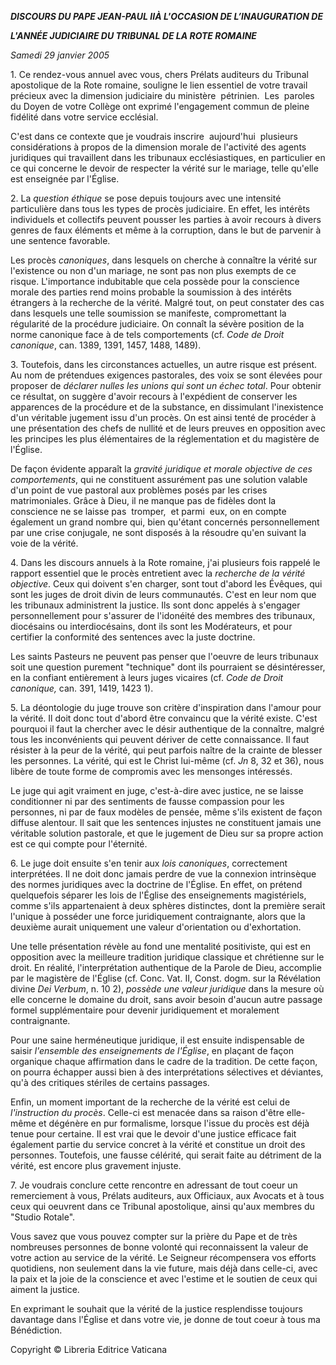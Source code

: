 ***DISCOURS DU PAPE JEAN-PAUL II******À L'OCCASION DE L’INAUGURATION DE***

***L'ANNÉE JUDICIAIRE DU TRIBUNAL DE LA ROTE ROMAINE***

*Samedi 29 janvier 2005*

1. Ce rendez-vous annuel avec vous, chers Prélats auditeurs du Tribunal apostolique de la Rote romaine, souligne le lien essentiel de votre travail précieux avec la dimension judiciaire du ministère  pétrinien.  Les  paroles du Doyen de votre Collège ont exprimé l'engagement commun de pleine fidélité dans votre service ecclésial.

C'est dans ce contexte que je voudrais inscrire  aujourd'hui  plusieurs considérations à propos de la dimension morale de l'activité des agents juridiques qui travaillent dans les tribunaux ecclésiastiques, en particulier en ce qui concerne le devoir de respecter la vérité sur le mariage, telle qu'elle est enseignée par l'Église.

2. La *question éthique* se pose depuis toujours avec une intensité particulière dans tous les types de procès judiciaire. En effet, les intérêts individuels et collectifs peuvent pousser les parties à avoir recours à divers genres de faux éléments et même à la corruption, dans le but de parvenir à une sentence favorable.

Les procès *canoniques*, dans lesquels on cherche à connaître la vérité sur l'existence ou non d'un mariage, ne sont pas non plus exempts de ce risque. L'importance indubitable que cela possède pour la conscience morale des parties rend moins probable la soumission à des intérêts étrangers à la recherche de la vérité. Malgré tout, on peut constater des cas dans lesquels une telle soumission se manifeste, compromettant la régularité de la procédure judiciaire. On connaît la sévère position de la norme canonique face à de tels comportements (cf. *Code de Droit canonique*, can. 1389, 1391, 1457, 1488, 1489).

3. Toutefois, dans les circonstances actuelles, un autre risque est présent. Au nom de prétendues exigences pastorales, des voix se sont élevées pour proposer de *déclarer nulles les unions qui sont un échec total*. Pour obtenir ce résultat, on suggère d'avoir recours à l'expédient de conserver les apparences de la procédure et de la substance, en dissimulant l'inexistence d'un véritable jugement issu d'un procès. On est ainsi tenté de procéder à une présentation des chefs de nullité et de leurs preuves en opposition avec les principes les plus élémentaires de la réglementation et du magistère de l'Église.

De façon évidente apparaît la *gravité juridique et morale objective de ces comportements*, qui ne constituent assurément pas une solution valable d'un point de vue pastoral aux problèmes posés par les crises matrimoniales. Grâce à Dieu, il ne manque pas de fidèles dont la conscience ne se laisse pas  tromper,  et parmi  eux, on en compte également un grand nombre qui, bien qu'étant concernés personnellement par une crise conjugale, ne sont disposés à la résoudre qu'en suivant la voie de la vérité.

4. Dans les discours annuels à la Rote romaine, j'ai plusieurs fois rappelé le rapport essentiel que le procès entretient avec la *recherche de la vérité objective*. Ceux qui doivent s'en charger, sont tout d'abord les Évêques, qui sont les juges de droit divin de leurs communautés. C'est en leur nom que les tribunaux administrent la justice. Ils sont donc appelés à s'engager personnellement pour s'assurer de l'idonéité des membres des tribunaux, diocésains ou interdiocésains, dont ils sont les Modérateurs, et pour certifier la conformité des sentences avec la juste doctrine.

Les saints Pasteurs ne peuvent pas penser que l'oeuvre de leurs tribunaux soit une question purement "technique" dont ils pourraient se désintéresser, en la confiant entièrement à leurs juges vicaires (cf. *Code de Droit canonique,* can. 391, 1419, 1423 1).

5. La déontologie du juge trouve son critère d'inspiration dans l'amour pour la vérité. Il doit donc tout d'abord être convaincu que la vérité existe. C'est pourquoi il faut la chercher avec le désir authentique de la connaître, malgré tous les inconvénients qui peuvent dériver de cette connaissance. Il faut résister à la peur de la vérité, qui peut parfois naître de la crainte de blesser les personnes. La vérité, qui est le Christ lui-même (cf. *Jn* 8, 32 et 36), nous libère de toute forme de compromis avec les mensonges intéressés.

Le juge qui agit vraiment en juge, c'est-à-dire avec justice, ne se laisse conditionner ni par des sentiments de fausse compassion pour les personnes, ni par de faux modèles de pensée, même s'ils existent de façon diffuse alentour. Il sait que les sentences injustes ne constituent jamais une véritable solution pastorale, et que le jugement de Dieu sur sa propre action est ce qui compte pour l'éternité.

6. Le juge doit ensuite s'en tenir aux *lois canoniques*, correctement interprétées. Il ne doit donc jamais perdre de vue la connexion intrinsèque des normes juridiques avec la doctrine de l'Église. En effet, on prétend quelquefois séparer les lois de l'Église des enseignements magistériels, comme s'ils appartenaient à deux sphères distinctes, dont la première serait l'unique à posséder une force juridiquement contraignante, alors que la deuxième aurait uniquement une valeur d'orientation ou d'exhortation.

Une telle présentation révèle au fond une mentalité positiviste, qui est en opposition avec la meilleure tradition juridique classique et chrétienne sur le droit. En réalité, l'interprétation authentique de la Parole de Dieu, accomplie par le magistère de l'Église (cf. Conc. Vat. II, Const. dogm. sur la Révélation divine *Dei Verbum*, n. 10 2), *possède une valeur juridique* dans la mesure où elle concerne le domaine du droit, sans avoir besoin d'aucun autre passage formel supplémentaire pour devenir juridiquement et moralement contraignante.

Pour une saine herméneutique juridique, il est ensuite indispensable de saisir *l'ensemble des enseignements de l'Église*, en plaçant de façon organique chaque affirmation dans le cadre de la tradition. De cette façon, on pourra échapper aussi bien à des interprétations sélectives et déviantes, qu'à des critiques stériles de certains passages.

Enfin, un moment important de la recherche de la vérité est celui de *l'instruction du procès*. Celle-ci est menacée dans sa raison d'être elle-même et dégénère en pur formalisme, lorsque l'issue du procès est déjà tenue pour certaine. Il est vrai que le devoir d'une justice efficace fait également partie du service concret à la vérité et constitue un droit des personnes. Toutefois, une fausse célérité, qui serait faite au détriment de la vérité, est encore plus gravement injuste.

7. Je voudrais conclure cette rencontre en adressant de tout coeur un remerciement à vous, Prélats auditeurs, aux Officiaux, aux Avocats et à tous ceux qui oeuvrent dans ce Tribunal apostolique, ainsi qu'aux membres du "Studio Rotale".

Vous savez que vous pouvez compter sur la prière du Pape et de très nombreuses personnes de bonne volonté qui reconnaissent la valeur de votre action au service de la vérité. Le Seigneur récompensera vos efforts quotidiens, non seulement dans la vie future, mais déjà dans celle-ci, avec la paix et la joie de la conscience et avec l'estime et le soutien de ceux qui aiment la justice.

En exprimant le souhait que la vérité de la justice resplendisse toujours davantage dans l'Église et dans votre vie, je donne de tout coeur à tous ma Bénédiction.

Copyright © Libreria Editrice Vaticana
